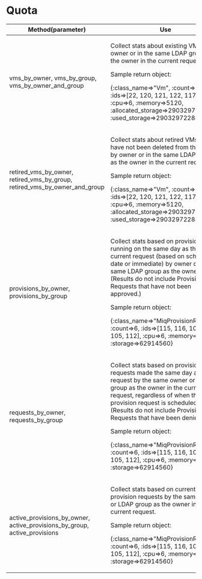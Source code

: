 # Quota

<table>
<colgroup>
<col style="width: 50%" />
<col style="width: 50%" />
</colgroup>
<thead>
<tr class="header">
<th>Method(parameter)</th>
<th>Use</th>
</tr>
</thead>
<tbody>
<tr class="odd">
<td><p>vms_by_owner, vms_by_group, vms_by_owner_and_group</p></td>
<td><p>Collect stats about existing VMs by owner or in the same LDAP group as the owner in the current request.</p>
<p>Sample return object:</p>
<p>{:class_name⇒"Vm", :count⇒5, :ids⇒[22, 120, 121, 122, 117], :cpu⇒6, :memory⇒5120, :allocated_storage⇒29032972288, :used_storage⇒29032972288}</p></td>
</tr>
<tr class="even">
<td><p>retired_vms_by_owner, retired_vms_by_group, retired_vms_by_owner_and_group</p></td>
<td><p>Collect stats about retired VMs, that have not been deleted from the host, by owner or in the same LDAP group as the owner in the current request.</p>
<p>Sample return object:</p>
<p>{:class_name⇒"Vm", :count⇒5, :ids⇒[22, 120, 121, 122, 117], :cpu⇒6, :memory⇒5120, :allocated_storage⇒29032972288, :used_storage⇒29032972288}</p></td>
</tr>
<tr class="odd">
<td><p>provisions_by_owner, provisions_by_group</p></td>
<td><p>Collect stats based on provisions running on the same day as the current request (based on scheduled date or immediate) by owner or in the same LDAP group as the owner. (Results do not include Provision Requests that have not been approved.)</p>
<p>Sample return object:</p>
<p>{:class_name⇒"MiqProvisionRequest", :count⇒6, :ids⇒[115, 116, 104, 102, 105, 112], :cpu⇒6, :memory⇒1536, , :storage⇒62914560}</p></td>
</tr>
<tr class="even">
<td><p>requests_by_owner, requests_by_group</p></td>
<td><p>Collect stats based on provision requests made the same day as the request by the same owner or LDAP group as the owner in the current request, regardless of when the provision request is scheduled to run. (Results do not include Provision Requests that have been denied.)</p>
<p>Sample return object:</p>
<p>{:class_name⇒"MiqProvisionRequest", :count⇒6, :ids⇒[115, 116, 104, 102, 105, 112], :cpu⇒6, :memory⇒1536, , :storage⇒62914560}</p></td>
</tr>
<tr class="odd">
<td><p>active_provisions_by_owner, active_provisions_by_group, active_provisions</p></td>
<td><p>Collect stats based on currently active provision requests by the same owner or LDAP group as the owner in the current request.</p>
<p>Sample return object:</p>
<p>{:class_name⇒"MiqProvisionRequest", :count⇒6, :ids⇒[115, 116, 104, 102, 105, 112], :cpu⇒6, :memory⇒1536, , :storage⇒62914560}</p></td>
</tr>
</tbody>
</table>
